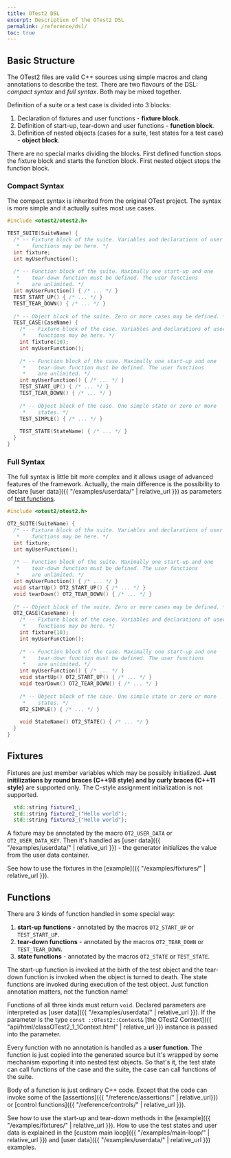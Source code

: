```yaml
---
title: OTest2 DSL
excerpt: Description of the OTest2 DSL
permalink: /reference/dsl/
toc: true
---
```


## Basic Structure

The OTest2 files are valid C++ sources using simple macros and clang annotations
to describe the test. There are two flavours of the DSL: _compact syntax_
and _full syntax_. Both may be mixed together.

Definition of a suite or a test case is divided into 3 blocks:
  1. Declaration of fixtures and user functions - **fixture block**.
  2. Definition of start-up, tear-down and user functions - **function block**.
  3. Definition of nested objects (cases for a suite, test states for
     a test case) - **object block**.
     
There are no special marks dividing the blocks. First defined function
stops the fixture block and starts the function block. First nested
object stops the function block. 

### Compact Syntax

The compact syntax is inherited from the original OTest project. The syntax
is more simple and it actually suites most use cases.
 
```c++
#include <otest2/otest2.h>

TEST_SUITE(SuiteName) {
  /* -- Fixture block of the suite. Variables and declarations of user
   *    functions may be here. */
  int fixture;
  int myUserFunction();
  
  /* -- Function block of the suite. Maximally one start-up and one
   *    tear-down function must be defined. The user functions
   *    are unlimited. */
  int myUserFunction() { /* ... */ }
  TEST_START_UP() { /* ... */ }
  TEST_TEAR_DOWN() { /* ... */ }
  
  /* -- Object block of the suite. Zero or more cases may be defined. */
  TEST_CASE(CaseName) {
    /* -- Fixture block of the case. Variables and declarations of user
     *    functions may be here. */
    int fixture(10);
    int myUserFunction();
    
    /* -- Function block of the case. Maximally one start-up and one
     *    tear-down function must be defined. The user functions
     *    are unlimited. */
    int myUserFunction() { /* ... */ }
    TEST_START_UP() { /* ... */ }
    TEST_TEAR_DOWN() { /* ... */ }
    
    /* -- Object block of the case. One simple state or zero or more
     *    states. */
    TEST_SIMPLE() { /* ... */ }
    
    TEST_STATE(StateName) { /* ... */ }
  }
}
```

### Full Syntax

The full syntax is little bit more complex and it allows usage of advanced
features of the framework. Actually, the main difference is the possibility
to declare [user data]({{ "/examples/userdata/" | relative_url }}) as parameters
of [test functions](#functions).

```c++
#include <otest2/otest2.h>

OT2_SUITE(SuiteName) {
  /* -- Fixture block of the suite. Variables and declarations of user
   *    functions may be here. */
  int fixture;
  int myUserFunction();
  
  /* -- Function block of the suite. Maximally one start-up and one
   *    tear-down function must be defined. The user functions
   *    are unlimited. */
  int myUserFunction() { /* ... */ }
  void startUp() OT2_START_UP() { /* ... */ }
  void tearDown() OT2_TEAR_DOWN() { /* ... */ }
  
  /* -- Object block of the suite. Zero or more cases may be defined. */
  OT2_CASE(CaseName) {
    /* -- Fixture block of the case. Variables and declarations of user
     *    functions may be here. */
    int fixture(10);
    int myUserFunction();
    
    /* -- Function block of the case. Maximally one start-up and one
     *    tear-down function must be defined. The user functions
     *    are unlimited. */
    int myUserFunction() { /* ... */ }
    void startUp() OT2_START_UP() { /* ... */ }
    void tearDown() OT2_TEAR_DOWN() { /* ... */ }
    
    /* -- Object block of the case. One simple state or zero or more
     *    states. */
    OT2_SIMPLE() { /* ... */ }
    
    void StateName() OT2_STATE() { /* ... */ }
  }
}
```

## Fixtures

Fixtures are just member variables which may be possibly initialized. **Just
initilizations by round braces (C++98 style) and by curly braces (C++11 style)**
are supported only. The C-style assignment initialization is not supported.

```c++
  std::string fixture1_;
  std::string fixture2_("Hello world");
  std::string fixture3_{"Hello world"};
```

A fixture may be annotated by the macro `OT2_USER_DATA` or `OT2_USER_DATA_KEY`.
Then it's handled as [user data]({{ "/examples/userdata/" | relative_url }}) -
the generator initializes the value from the user data container. 

See how to use the fixtures in the [example]({{ "/examples/fixtures/" | relative_url }}).

## Functions

There are 3 kinds of function handled in some special way:

  1. **start-up functions** - annotated by the macros `OT2_START_UP` or
     `TEST_START_UP`.
  2. **tear-down functions** - annotated by the macros `OT2_TEAR_DOWN` or
     `TEST_TEAR_DOWN`.
  3. **state functions** - annotated by the macros `OT2_STATE` or
     `TEST_STATE`.

The start-up function is invoked at the birth of the test object and
the tear-down function is invoked when the object is turned to death.
The state functions are invoked during execution of the test object.
Just function annotation matters, not the function name!

Functions of all three kinds must return `void`. Declared parameters are
interpreted as [user data]({{ "/examples/userdata/" | relative_url }}).
If the parameter is the type `const ::OTest2::Context&`
[the OTest2 Context]({{ "api/html/classOTest2_1_1Context.html" | relative_url }})
instance is passed into the parameter.

Every function with no annotation is handled as a **user function**. The function
is just copied into the generated source but it's wrapped by some mechanism
exporting it into nested test objects. So that's it, the test state
can call functions of the case and the suite, the case can call functions
of the suite. 

Body of a function is just ordinary C++ code. Except that the code can
invoke some of the [assertions]({{ "/reference/assertions/" | relative_url}})
or [control functions]({{ "/reference/controls/" | relative_url }}).

See how to use the start-up and tear-down methods in
the [example]({{ "/examples/fixtures/" | relative_url }}).
How to use the test states and user data is explained in the 
[custom main loop]({{ "/examples/main-loop/" | relative_url }})
and [user data]({{ "/examples/userdata/" | relative_url }}) examples. 
